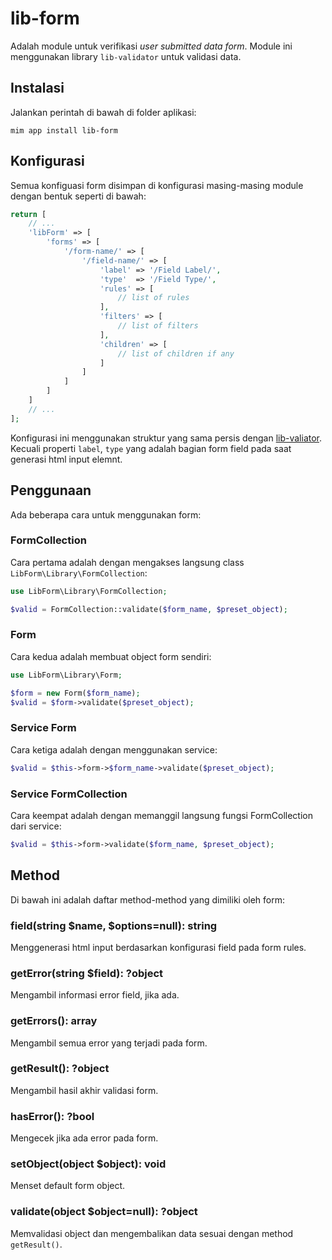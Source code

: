 # lib-form

Adalah module untuk verifikasi *user submitted data form*. Module ini 
menggunakan library `lib-validator` untuk validasi data.

## Instalasi

Jalankan perintah di bawah di folder aplikasi:

```
mim app install lib-form
```

## Konfigurasi

Semua konfiguasi form disimpan di konfigurasi masing-masing module dengan bentuk
seperti di bawah:

```php
return [
    // ...
    'libForm' => [
        'forms' => [
            '/form-name/' => [
                '/field-name/' => [
                    'label' => '/Field Label/',
                    'type'  => '/Field Type/',
                    'rules' => [
                        // list of rules
                    ],
                    'filters' => [
                        // list of filters
                    ],
                    'children' => [
                        // list of children if any
                    ]
                ]
            ]
        ]
    ]
    // ...
];
```

Konfigurasi ini menggunakan struktur yang sama persis dengan
[lib-valiator](https://github.com/getmim/lib-validator). Kecuali properti
`label`, `type` yang adalah bagian form field pada saat generasi html input elemnt.

## Penggunaan

Ada beberapa cara untuk menggunakan form:

### FormCollection

Cara pertama adalah dengan mengakses langsung class `LibForm\Library\FormCollection`:

```php
use LibForm\Library\FormCollection;

$valid = FormCollection::validate($form_name, $preset_object);
```

### Form

Cara kedua adalah membuat object form sendiri:

```php
use LibForm\Library\Form;

$form = new Form($form_name);
$valid = $form->validate($preset_object);
```

### Service Form

Cara ketiga adalah dengan menggunakan service:

```php
$valid = $this->form->$form_name->validate($preset_object);
```

### Service FormCollection

Cara keempat adalah dengan memanggil langsung fungsi FormCollection
dari service:

```php
$valid = $this->form->validate($form_name, $preset_object);
```

## Method

Di bawah ini adalah daftar method-method yang dimiliki oleh form:

### field(string $name, $options=null): string

Menggenerasi html input berdasarkan konfigurasi field pada form rules.

### getError(string $field): ?object

Mengambil informasi error field, jika ada.

### getErrors(): array

Mengambil semua error yang terjadi pada form.

### getResult(): ?object

Mengambil hasil akhir validasi form.

### hasError(): ?bool

Mengecek jika ada error pada form.

### setObject(object $object): void

Menset default form object.

### validate(object $object=null): ?object

Memvalidasi object dan mengembalikan data sesuai dengan method `getResult()`.